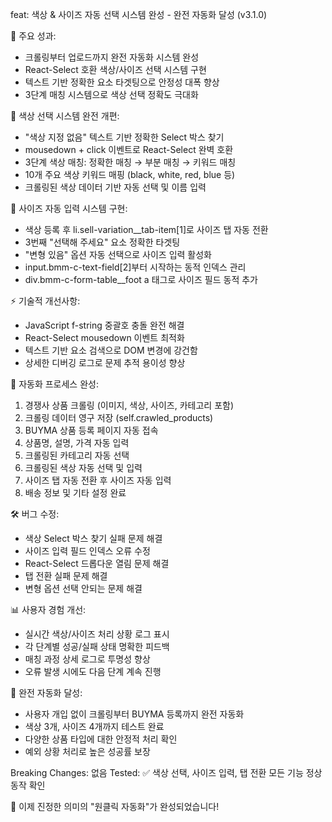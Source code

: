 feat: 색상 & 사이즈 자동 선택 시스템 완성 - 완전 자동화 달성 (v3.1.0)

🎯 주요 성과:
- 크롤링부터 업로드까지 완전 자동화 시스템 완성
- React-Select 호환 색상/사이즈 선택 시스템 구현
- 텍스트 기반 정확한 요소 타겟팅으로 안정성 대폭 향상
- 3단계 매칭 시스템으로 색상 선택 정확도 극대화

🎨 색상 선택 시스템 완전 개편:
- "색상 지정 없음" 텍스트 기반 정확한 Select 박스 찾기
- mousedown + click 이벤트로 React-Select 완벽 호환
- 3단계 색상 매칭: 정확한 매칭 → 부분 매칭 → 키워드 매칭
- 10개 주요 색상 키워드 매핑 (black, white, red, blue 등)
- 크롤링된 색상 데이터 기반 자동 선택 및 이름 입력

📏 사이즈 자동 입력 시스템 구현:
- 색상 등록 후 li.sell-variation__tab-item[1]로 사이즈 탭 자동 전환
- 3번째 "선택해 주세요" 요소 정확한 타겟팅
- "변형 있음" 옵션 자동 선택으로 사이즈 입력 활성화
- input.bmm-c-text-field[2]부터 시작하는 동적 인덱스 관리
- div.bmm-c-form-table__foot a 태그로 사이즈 필드 동적 추가

⚡ 기술적 개선사항:
- JavaScript f-string 중괄호 충돌 완전 해결
- React-Select mousedown 이벤트 최적화
- 텍스트 기반 요소 검색으로 DOM 변경에 강건함
- 상세한 디버깅 로그로 문제 추적 용이성 향상

🔄 자동화 프로세스 완성:
1. 경쟁사 상품 크롤링 (이미지, 색상, 사이즈, 카테고리 포함)
2. 크롤링 데이터 영구 저장 (self.crawled_products)
3. BUYMA 상품 등록 페이지 자동 접속
4. 상품명, 설명, 가격 자동 입력
5. 크롤링된 카테고리 자동 선택
6. 크롤링된 색상 자동 선택 및 입력
7. 사이즈 탭 자동 전환 후 사이즈 자동 입력
8. 배송 정보 및 기타 설정 완료

🛠️ 버그 수정:
- 색상 Select 박스 찾기 실패 문제 해결
- 사이즈 입력 필드 인덱스 오류 수정
- React-Select 드롭다운 열림 문제 해결
- 탭 전환 실패 문제 해결
- 변형 옵션 선택 안되는 문제 해결

📊 사용자 경험 개선:
- 실시간 색상/사이즈 처리 상황 로그 표시
- 각 단계별 성공/실패 상태 명확한 피드백
- 매칭 과정 상세 로그로 투명성 향상
- 오류 발생 시에도 다음 단계 계속 진행

🎉 완전 자동화 달성:
- 사용자 개입 없이 크롤링부터 BUYMA 등록까지 완전 자동화
- 색상 3개, 사이즈 4개까지 테스트 완료
- 다양한 상품 타입에 대한 안정적 처리 확인
- 예외 상황 처리로 높은 성공률 보장

Breaking Changes: 없음
Tested: ✅ 색상 선택, 사이즈 입력, 탭 전환 모든 기능 정상 동작 확인

🚀 이제 진정한 의미의 "원클릭 자동화"가 완성되었습니다!
